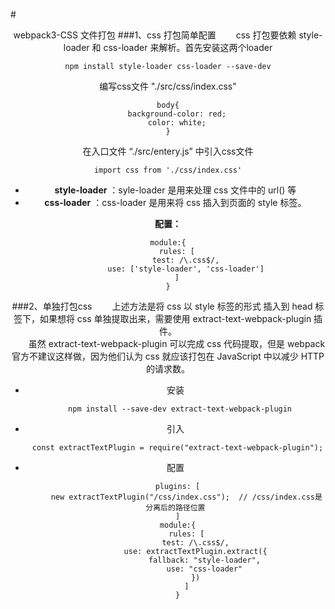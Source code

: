 #<center>webpack3-CSS 文件打包
###1、css 打包简单配置
&emsp;&emsp;css 打包要依赖 style-loader 和 css-loader 来解析。首先安装这两个loader

	npm install style-loader css-loader --save-dev
编写css文件 "./src/css/index.css"

	body{
		background-color: red;
		color: white;
	}
在入口文件 “./src/entery.js” 中引入css文件

	import css from './css/index.css'

 - <b>style-loader</b> ：syle-loader 是用来处理 css 文件中的 url() 等
 - <b>css-loader</b> ：css-loader 是用来将 css 插入到页面的 style 标签。


<b>配置：</b> 

	module:{
		rules: [
			test: /\.css$/,
			use: ['style-loader', 'css-loader']
		]
	}
###2、单独打包css
&emsp;&emsp;上述方法是将 css 以 style 标签的形式 插入到 head 标签下，如果想将 css 单独提取出来，需要使用 extract-text-webpack-plugin 插件。          
&emsp;&emsp;虽然 extract-text-webpack-plugin 可以完成 css 代码提取，但是 webpack 官方不建议这样做，因为他们认为 css 就应该打包在 JavaScript 中以减少 HTTP 的请求数。

 - 安装  
 
		 npm install --save-dev extract-text-webpack-plugin
 - 引入

		const extractTextPlugin = require("extract-text-webpack-plugin");
 - 配置

		plugins: [
			new extractTextPlugin("/css/index.css");  // /css/index.css是分离后的路径位置
		]
		module:{
			rules: [
				test: /\.css$/,
				use: extractTextPlugin.extract({
					fallback: "style-loader",
					use: "css-loader"
				})
			]
		}